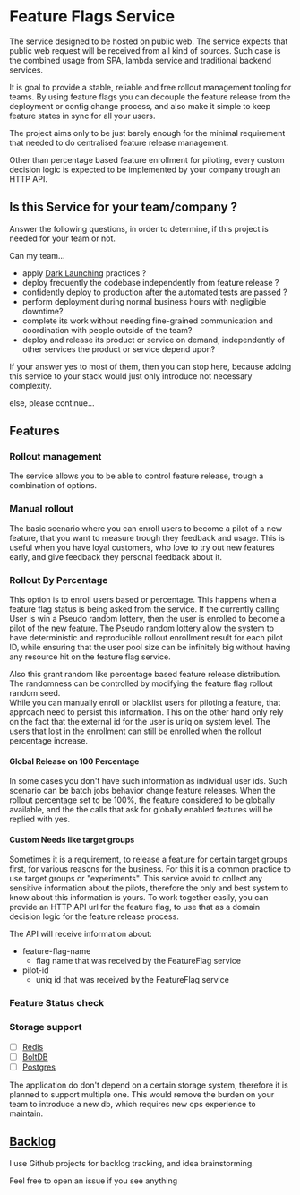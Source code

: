# Feature Flags Service

The service designed to be hosted on public web.
The service expects that public web request will be received from all kind of sources.
Such case is the combined usage from SPA, lambda service and traditional backend services.

It is goal to provide a stable, reliable and free rollout management tooling for teams.
By using feature flags you can decouple the feature release from the deployment or config change process,
and also make it simple to keep feature states in sync for all your users.

The project aims only to be just barely enough for the minimal requirement 
that needed to do centralised feature release management.

Other than percentage based feature enrollment for piloting, 
every custom decision logic is expected to be implemented by your company trough an HTTP API.

## Is this Service for your team/company ?

Answer the following questions, in order to determine, 
if this project is needed for your team or not.

Can my team…
* apply [Dark Launching](docs/DarkLaunch.md) practices ? 
* deploy frequently the codebase independently from feature release ?
* confidently deploy to production after the automated tests are passed ?
* perform deployment during normal business hours with negligible downtime?
* complete its work without needing fine-grained communication and coordination with people outside of the team?
* deploy and release its product or service on demand, independently of other services the product or service depend upon?

If your answer yes to most of them, then you can stop here,
because adding this service to your stack would just only introduce not necessary complexity.

else, please continue...

## Features 

### Rollout management

The service allows you to be able to control feature release, trough a combination of options.

### Manual rollout

The basic scenario where you can enroll users to become a pilot of a new feature,
that you want to measure trough they feedback and usage.
This is useful when you have loyal customers, who love to try out new features early,
and give feedback they personal feedback about it.

### Rollout By Percentage

This option is to enroll users based or percentage.
This happens when a feature flag status is being asked from the service.
If the currently calling User is win a Pseudo random lottery,
then the user is enrolled to become a pilot of the new feature.
The Pseudo random lottery allow the system to have deterministic 
and reproducible rollout enrollment result for each pilot ID,
while ensuring that the user pool size can be infinitely big 
without having any resource hit on the feature flag service.

Also this grant random like percentage based feature release distribution.
The randomness can be controlled by modifying the feature flag rollout random seed.  
While you can manually enroll or blacklist users for piloting a feature,
that approach need to persist this information.
This on the other hand only rely on the fact that the external id for the user is uniq on system level. 
The users that lost in the enrollment can still be enrolled when the rollout percentage increase.

#### Global Release on 100 Percentage

In some cases you don't have such information as individual user ids.
Such scenario can be batch jobs behavior change feature releases.
When the rollout percentage set to be 100%, the feature considered to be globally available,
and the the calls that ask for globally enabled features will be replied with yes.

#### Custom Needs like target groups

Sometimes it is a requirement, to release a feature for certain target groups first,
for various reasons for the business.
For this it is a common practice to use target groups or "experiments".
This service avoid to collect any sensitive information about the pilots,
therefore the only and best system to know about this information is yours.
To work together easily, you can provide an HTTP API url for the feature flag,
to use that as a domain decision logic for the feature release process.

The API will receive information about:
* feature-flag-name
  * flag name that was received by the FeatureFlag service
* pilot-id
  * uniq id that was received by the FeatureFlag service

### Feature Status check
    
### Storage support
- [ ] [Redis](https://github.com/antirez/redis)
- [ ] [BoltDB](https://github.com/boltdb/bolt)
- [ ] [Postgres](https://github.com/postgres/postgres)

The application do don't depend on a certain storage system,
therefore it is planned to support multiple one.
This would remove the burden on your team to introduce a new db,
which requires new ops experience to maintain.
    
## [Backlog](https://github.com/adamluzsi/FeatureFlags/projects)

I use Github projects for backlog tracking,
and idea brainstorming.

Feel free to open an issue if you see anything
